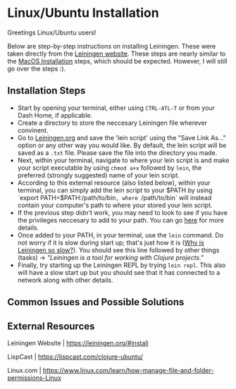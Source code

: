 # Linux/Ubuntu Installation #

Greetings Linux/Ubuntu users!

Below are step-by-step instructions on installing Leiningen. These were taken directly from the [Leiningen website](https://leiningen.org/#install). These steps are nearly similar to the [MacOS Installation](https://github.com/nilajawill/leiningen-installation-instructions/blob/master/mac-installation/MAC-README.md) steps, which should be expected. However, I will still go over the steps :).

## Installation Steps ##

- Start by opening your terminal, either using `CTRL-ATL-T` or from your Dash Home, if applicable. 
- Create a directory to store the neccesary Leiningen file wherever convinent. 
- Go to [Leiningen.org](https://leiningen.org/#install) and save the 'lein script' using the "Save Link As..." option or any other way you would like. By default, the lein script will be saved as a `.txt` file. Please save the file into the directory you made.
- Next, within your terminal, navigate to where your lein script is and make your script executable by using `chmod a+x` followed by `lein`, the preferred (strongly suggested) name of your lein script.
- According to this external resource (also listed below), within your terminal, you can simply add the lein script to your $PATH by using `export PATH=$PATH:/path/to/bin`, where `/path/to/bin` will instead contain your computer's path to where your stored your lein script. 
- If the previous step didn't work, you may need to look to see if you have the privileges neccesary to add to your path. You can go [here](https://www.linux.com/learn/how-manage-file-and-folder-permissions-Linux) for more details.
- Once added to your PATH, in your terminal, use the `lein` command. Do not worry if it is slow during start up; that's just how it is ([Why is Leiningen so slow?](https://stackoverflow.com/questions/25052212/why-is-leiningen-so-slow-when-it-starts)). You should see this line followed by other things (tasks) -> *"Leiningen is a tool for working with Clojure projects."*
- Finally, try starting up the Leiningen REPL by trying `lein repl`. This also will have a slow start up but you should see that it has connected to a network along with other details.

## Common Issues and Possible Solutions ##

## External Resources ##

Leiningen Website | https://leiningen.org/#install

LispCast | https://lispcast.com/clojure-ubuntu/

Linux.com | https://www.linux.com/learn/how-manage-file-and-folder-permissions-Linux
